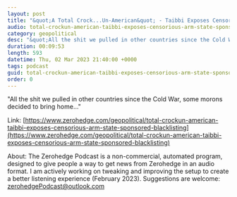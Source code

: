 ```yaml
---
layout: post
title: "&quot;A Total Crock...Un-American&quot; - Taibbi Exposes Censorious Arm Of State-Sponsored Blacklisting"
audio: total-crockun-american-taibbi-exposes-censorious-arm-state-sponsored-blacklisting-0
category: geopolitical
desc: "&quot;All the shit we pulled in other countries since the Cold War, some morons decided to bring home...&quot;"
duration: 00:09:53
length: 593
datetime: Thu, 02 Mar 2023 21:40:00 +0000
tags: podcast
guid: total-crockun-american-taibbi-exposes-censorious-arm-state-sponsored-blacklisting-0
order: 0
---
```

&quot;All the shit we pulled in other countries since the Cold War, some morons decided to bring home...&quot;

Link: [https://www.zerohedge.com/geopolitical/total-crockun-american-taibbi-exposes-censorious-arm-state-sponsored-blacklisting](https://www.zerohedge.com/geopolitical/total-crockun-american-taibbi-exposes-censorious-arm-state-sponsored-blacklisting)

About: The Zerohedge Podcast is a non-commercial, automated program, designed to give people a way to get news from Zerohedge in an audio format.  I am actively working on tweaking and improving the setup to create a better listening experience (February 2023).  Suggestions are welcome: [zerohedgePodcast@outlook.com](mailto:zerohedgePodcast@outlook.com)